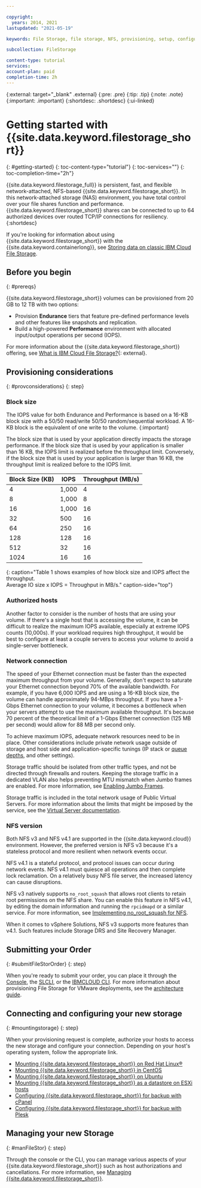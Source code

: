 ```yaml
---

copyright:
  years: 2014, 2021
lastupdated: "2021-05-19"

keywords: File Storage, file storage, NFS, provisioning, setup, configuration, mounting storage

subcollection: FileStorage

content-type: tutorial
services:
account-plan: paid
completion-time: 2h
---
```

{:external: target="_blank" .external}
{:pre: .pre}
{:tip: .tip}
{:note: .note}
{:important: .important}
{:shortdesc: .shortdesc}
{:ui-linked}


# Getting started with {{site.data.keyword.filestorage_short}}
{: #getting-started}
{: toc-content-type="tutorial"}
{: toc-services=""}
{: toc-completion-time="2h"}

{{site.data.keyword.filestorage_full}} is persistent, fast, and flexible network-attached, NFS-based {{site.data.keyword.filestorage_short}}. In this network-attached storage (NAS) environment, you have total control over your file shares function and performance. {{site.data.keyword.filestorage_short}} shares can be connected to up to 64 authorized devices over routed TCP/IP connections for resiliency.
{:shortdesc}

If you're looking for information about using {{site.data.keyword.filestorage_short}} with the {{site.data.keyword.containerlong}}, see [Storing data on classic IBM Cloud File Storage](/docs/containers?topic=containers-file_storage).

## Before you begin
{: #prereqs}

{{site.data.keyword.filestorage_short}} volumes can be provisioned from 20 GB to 12 TB with two options: <br/>
- Provision **Endurance** tiers that feature pre-defined performance levels and other features like snapshots and replication.
- Build a high-powered **Performance** environment with allocated input/output operations per second (IOPS).

For more information about the {{site.data.keyword.filestorage_short}} offering, see [What is IBM Cloud File Storage?](https://www.ibm.com/cloud/file-storage){: external}.

## Provisioning considerations
{: #provconsiderations}
{: step}

### Block size

The IOPS value for both Endurance and Performance is based on a 16-KB block size with a 50/50 read/write 50/50 random/sequential workload. A 16-KB block is the equivalent of one write to the volume.
{:important}

The block size that is used by your application directly impacts the storage performance. If the block size that is used by your application is smaller than 16 KB, the IOPS limit is realized before the throughput limit. Conversely, if the block size that is used by your application is larger than 16 KB, the throughput limit is realized before to the IOPS limit.

| Block Size (KB) | IOPS | Throughput (MB/s) |
|-----|-----|-----|
| 4 | 1,000 | 4 |
| 8 | 1,000 | 8 |
| 16 | 1,000 | 16 |
| 32 | 500 | 16 |
| 64 | 250 | 16 |
| 128 | 128 | 16 |
| 512 | 32 | 16 |
| 1024 | 16 | 16 |
{: caption="Table 1 shows examples of how block size and IOPS affect the throughput.<br/>Average IO size x IOPS = Throughput in MB/s." caption-side="top"}

### Authorized hosts

Another factor to consider is the number of hosts that are using your volume. If there's a single host that is accessing the volume, it can be difficult to realize the maximum IOPS available, especially at extreme IOPS counts (10,000s). If your workload requires high throughput, it would be best to configure at least a couple servers to access your volume to avoid a single-server bottleneck.

### Network connection

The speed of your Ethernet connection must be faster than the expected maximum throughput from your volume. Generally, don't expect to saturate your Ethernet connection beyond 70% of the available bandwidth. For example, if you have 6,000 IOPS and are using a 16-KB block size, the volume can handle approximately 94-MBps throughput. If you have a 1-Gbps Ethernet connection to your volume, it becomes a bottleneck when your servers attempt to use the maximum available throughput. It's because 70 percent of the theoretical limit of a 1-Gbps Ethernet connection (125 MB per second) would allow for 88 MB per second only.

To achieve maximum IOPS, adequate network resources need to be in place. Other considerations include private network usage outside of storage and host side and application-specific tunings (IP stack or [queue depths](/docs/FileStorage?topic=FileStorage-hostqueuesettings), and other settings).

Storage traffic should be isolated from other traffic types, and not be directed through firewalls and routers. Keeping the storage traffic in a dedicated VLAN also helps preventing MTU mismatch when Jumbo frames are enabled. For more information, see [Enabling Jumbo Frames](/docs/FileStorage?topic=FileStorage-jumboframes).

Storage traffic is included in the total network usage of Public Virtual Servers. For more information about the limits that might be imposed by the service, see the [Virtual Server documentation](/docs/virtual-servers?topic=virtual-servers-about-public-virtual-servers).

### NFS version

Both NFS v3 and NFS v4.1 are supported in the {{site.data.keyword.cloud}} environment. However, the preferred version is NFS v3 because it's a stateless protocol and more resilient when network events occur.

NFS v4.1 is a stateful protocol, and protocol issues can occur during network events. NFS v4.1 must quiesce all operations and then complete lock reclamation. On a relatively busy NFS file server, the increased latency can cause disruptions.

NFS v3 natively supports `no_root_squash` that allows root clients to retain root permissions on the NFS share. You can enable this feature in NFS v4.1, by editing the domain information and running the `rpcidmapd` or a similar service. For more information, see [Implementing no_root_squash for NFS](/docs/FileStorage?topic=FileStorage-mountingLinux#norootsquash).

When it comes to vSphere Solutions, NFS v3 supports more features than v4.1. Such features include Storage DRS and Site Recovery Manager.

## Submitting your Order
{: #submitFileStorOrder}
{: step}

When you're ready to submit your order, you can place it through the [Console](/docs/FileStorage?topic=FileStorage-orderingFileStorage#orderingFileStorageUI), the [SLCLI](/docs/FileStorage?topic=FileStorage-orderingFileStorage#orderingthroughCLI), or the [IBMCLOUD CLI](/docs/cli?topic=cli-sl-file-storage-service#sl_file_volume_order). For more information about provisioning File Storage for VMware deployments, see the [architecture guide](/docs/FileStorage?topic=FileStorage-architectureguide).

## Connecting and configuring your new storage
{: #mountingstorage}
{: step}

When your provisioning request is complete, authorize your hosts to access the new storage and configure your connection. Depending on your host's operating system, follow the appropriate link.
- [Mounting {{site.data.keyword.filestorage_short}} on Red Hat Linux&reg;](/docs/FileStorage?topic=FileStorage-mountingLinux)
- [Mounting {{site.data.keyword.filestorage_short}} in CentOS](/docs/FileStorage?topic=FileStorage-mountingCentOS)
- [Mounting {{site.data.keyword.filestorage_short}} on Ubuntu](/docs/FileStorage?topic=FileStorage-mountingUbuntu)
- [Mounting {{site.data.keyword.filestorage_short}} as a datastore on ESXi hosts](/docs/FileStorage?topic=FileStorage-architectureguide)
- [Configuring {{site.data.keyword.filestorage_short}} for backup with cPanel](/docs/FileStorage?topic=FileStorage-cPanelBackups)
- [Configuring {{site.data.keyword.filestorage_short}} for backup with Plesk](/docs/FileStorage?topic=FileStorage-PleskBackup)

## Managing your new Storage
{: #manFileStor}
{: step}

Through the console or the CLI, you can manage various aspects of your {{site.data.keyword.filestorage_short}} such as host authorizations and cancellations. For more information, see [Managing {{site.data.keyword.filestorage_short}}](/docs/FileStorage?topic=FileStorage-managingstorage).
